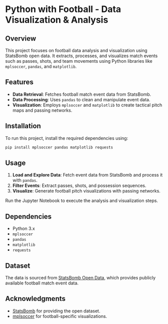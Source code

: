 # Python with Football - Data Visualization & Analysis

## Overview
This project focuses on football data analysis and visualization using StatsBomb open data. It extracts, processes, and visualizes match events such as passes, shots, and team movements using Python libraries like `mplsoccer`, `pandas`, and `matplotlib`.

## Features
- **Data Retrieval**: Fetches football match event data from StatsBomb.
- **Data Processing**: Uses `pandas` to clean and manipulate event data.
- **Visualization**: Employs `mplsoccer` and `matplotlib` to create tactical pitch maps and passing networks.

## Installation
To run this project, install the required dependencies using:
```bash
pip install mplsoccer pandas matplotlib requests
```

## Usage
1. **Load and Explore Data**: Fetch event data from StatsBomb and process it with `pandas`.
2. **Filter Events**: Extract passes, shots, and possession sequences.
3. **Visualize**: Generate football pitch visualizations with passing networks.

Run the Jupyter Notebook to execute the analysis and visualization steps.

## Dependencies
- Python 3.x
- `mplsoccer`
- `pandas`
- `matplotlib`
- `requests`

## Dataset
The data is sourced from [StatsBomb Open Data](https://github.com/statsbomb/open-data), which provides publicly available football match event data.

## Acknowledgments
- [StatsBomb](https://statsbomb.com/) for providing the open dataset.
- [mplsoccer](https://mplsoccer.readthedocs.io/) for football-specific visualizations.




